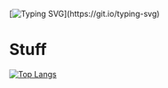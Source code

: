 [![Typing SVG](https://readme-typing-svg.demolab.com/?lines=Get+a+life...)](https://git.io/typing-svg)
# Stuff
[![Top Langs](https://github-readme-stats.vercel.app/api/top-langs/?username=NemGame&theme=shadow_red&layout=compact&title_color=141414)](https://github.com/anuraghazra/github-readme-stats)
